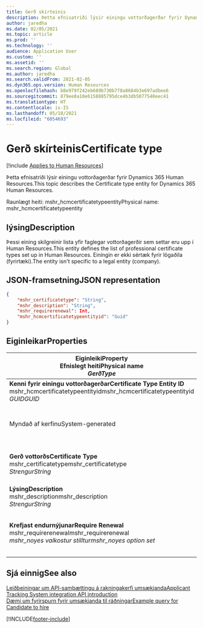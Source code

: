```yaml
---
title: Gerð skírteinis
description: Þetta efnisatriði lýsir einingu vottorðagerðar fyrir Dynamics 365 Human Resources.
author: jaredha
ms.date: 02/05/2021
ms.topic: article
ms.prod: ''
ms.technology: ''
audience: Application User
ms.custom: ''
ms.assetid: ''
ms.search.region: Global
ms.author: jaredha
ms.search.validFrom: 2021-02-05
ms.dyn365.ops.version: Human Resources
ms.openlocfilehash: b8e979f242eb689b730b7f8a8684b3e697adbee6
ms.sourcegitcommit: 879ee8a10e6158885795dce4b3db5077540eec41
ms.translationtype: HT
ms.contentlocale: is-IS
ms.lasthandoff: 05/18/2021
ms.locfileid: "6054693"
---
```

# <a name="certificate-type"></a><span data-ttu-id="14aa7-103">Gerð skírteinis</span><span class="sxs-lookup"><span data-stu-id="14aa7-103">Certificate type</span></span>

[!include [Applies to Human Resources](../includes/applies-to-hr.md)]

<span data-ttu-id="14aa7-104">Þetta efnisatriði lýsir einingu vottorðagerðar fyrir Dynamics 365 Human Resources.</span><span class="sxs-lookup"><span data-stu-id="14aa7-104">This topic describes the Certificate type entity for Dynamics 365 Human Resources.</span></span>

<span data-ttu-id="14aa7-105">Raunlægt heiti: mshr_hcmcertificatetypeentity</span><span class="sxs-lookup"><span data-stu-id="14aa7-105">Physical name: mshr_hcmcertificatetypeentity</span></span>

## <a name="description"></a><span data-ttu-id="14aa7-106">lýsing</span><span class="sxs-lookup"><span data-stu-id="14aa7-106">Description</span></span>

<span data-ttu-id="14aa7-107">Þessi eining skilgreinir lista yfir faglegar vottorðagerðir sem settar eru upp í Human Resources.</span><span class="sxs-lookup"><span data-stu-id="14aa7-107">This entity defines the list of professional certificate types set up in Human Resources.</span></span> <span data-ttu-id="14aa7-108">Einingin er ekki sértæk fyrir lögaðila (fyrirtæki).</span><span class="sxs-lookup"><span data-stu-id="14aa7-108">The entity isn't specific to a legal entity (company).</span></span>

## <a name="json-representation"></a><span data-ttu-id="14aa7-109">JSON-framsetning</span><span class="sxs-lookup"><span data-stu-id="14aa7-109">JSON representation</span></span>

```json
{
    "mshr_certificatetype": "String",
    "mshr_description": "String",
    "mshr_requirerenewal": Int,
    "mshr_hcmcertificatetypeentityid": "Guid"
}
```

## <a name="properties"></a><span data-ttu-id="14aa7-110">Eiginleikar</span><span class="sxs-lookup"><span data-stu-id="14aa7-110">Properties</span></span>

| <span data-ttu-id="14aa7-111">Eiginleiki</span><span class="sxs-lookup"><span data-stu-id="14aa7-111">Property</span></span><br><span data-ttu-id="14aa7-112">**Efnislegt heiti**</span><span class="sxs-lookup"><span data-stu-id="14aa7-112">**Physical name**</span></span><br><span data-ttu-id="14aa7-113">**_Gerð_**</span><span class="sxs-lookup"><span data-stu-id="14aa7-113">**_Type_**</span></span> | <span data-ttu-id="14aa7-114">Nota</span><span class="sxs-lookup"><span data-stu-id="14aa7-114">Use</span></span> | <span data-ttu-id="14aa7-115">lýsing</span><span class="sxs-lookup"><span data-stu-id="14aa7-115">Description</span></span> |
| --- | --- | --- |
| <span data-ttu-id="14aa7-116">**Kenni fyrir einingu vottorðagerðar**</span><span class="sxs-lookup"><span data-stu-id="14aa7-116">**Certificate Type Entity ID**</span></span><br><span data-ttu-id="14aa7-117">mshr_hcmcertificatetypeentityid</span><span class="sxs-lookup"><span data-stu-id="14aa7-117">mshr_hcmcertificatetypeentityid</span></span><br><span data-ttu-id="14aa7-118">*GUID*</span><span class="sxs-lookup"><span data-stu-id="14aa7-118">*GUID*</span></span> | <span data-ttu-id="14aa7-119">Lesa eingöngu</span><span class="sxs-lookup"><span data-stu-id="14aa7-119">Read-only</span></span><br><span data-ttu-id="14aa7-120">Krafa</span><span class="sxs-lookup"><span data-stu-id="14aa7-120">Required</span></span> 
<span data-ttu-id="14aa7-121">Myndað af kerfinu</span><span class="sxs-lookup"><span data-stu-id="14aa7-121">System-generated</span></span> | <span data-ttu-id="14aa7-122">Einkvæmt aðalkenni fyrir vottorðagerðina.</span><span class="sxs-lookup"><span data-stu-id="14aa7-122">Unique primary identifier for the certificate type.</span></span> |
| <span data-ttu-id="14aa7-123">**Gerð vottorðs**</span><span class="sxs-lookup"><span data-stu-id="14aa7-123">**Certificate Type**</span></span><br><span data-ttu-id="14aa7-124">mshr_certificatetype</span><span class="sxs-lookup"><span data-stu-id="14aa7-124">mshr_certificatetype</span></span><br><span data-ttu-id="14aa7-125">*Strengur*</span><span class="sxs-lookup"><span data-stu-id="14aa7-125">*String*</span></span> | <span data-ttu-id="14aa7-126">Lesa/skrifa</span><span class="sxs-lookup"><span data-stu-id="14aa7-126">Read/write</span></span><br><span data-ttu-id="14aa7-127">Krafa</span><span class="sxs-lookup"><span data-stu-id="14aa7-127">Required</span></span> | <span data-ttu-id="14aa7-128">Einkvæmt lesanlegt kenni fyrir vottorðagerðina.</span><span class="sxs-lookup"><span data-stu-id="14aa7-128">Unique user-readable identifier for the certificate type.</span></span> |
| <span data-ttu-id="14aa7-129">**Lýsing**</span><span class="sxs-lookup"><span data-stu-id="14aa7-129">**Description**</span></span><br><span data-ttu-id="14aa7-130">mshr_description</span><span class="sxs-lookup"><span data-stu-id="14aa7-130">mshr_description</span></span><br><span data-ttu-id="14aa7-131">*Strengur*</span><span class="sxs-lookup"><span data-stu-id="14aa7-131">*String*</span></span> | <span data-ttu-id="14aa7-132">Lesa/skrifa</span><span class="sxs-lookup"><span data-stu-id="14aa7-132">Read/write</span></span><br><span data-ttu-id="14aa7-133">Krafa</span><span class="sxs-lookup"><span data-stu-id="14aa7-133">Required</span></span> | <span data-ttu-id="14aa7-134">Lýsing á vottorðagerð.</span><span class="sxs-lookup"><span data-stu-id="14aa7-134">Description of the certificate type.</span></span> |
| <span data-ttu-id="14aa7-135">**Krefjast endurnýjunar**</span><span class="sxs-lookup"><span data-stu-id="14aa7-135">**Require Renewal**</span></span><br><span data-ttu-id="14aa7-136">mshr_requirerenewal</span><span class="sxs-lookup"><span data-stu-id="14aa7-136">mshr_requirerenewal</span></span><br><span data-ttu-id="14aa7-137">*mshr_noyes valkostur stilltur*</span><span class="sxs-lookup"><span data-stu-id="14aa7-137">*mshr_noyes option set*</span></span> | <span data-ttu-id="14aa7-138">Lesa/skrifa</span><span class="sxs-lookup"><span data-stu-id="14aa7-138">Read/write</span></span><br><span data-ttu-id="14aa7-139">Valfrjálst</span><span class="sxs-lookup"><span data-stu-id="14aa7-139">Optional</span></span> | <span data-ttu-id="14aa7-140">Tilgreinir hvort krafist sé endurnýjunar á vottorði.</span><span class="sxs-lookup"><span data-stu-id="14aa7-140">Indicates whether renewal is required for the certificate.</span></span> |

## <a name="see-also"></a><span data-ttu-id="14aa7-141">Sjá einnig</span><span class="sxs-lookup"><span data-stu-id="14aa7-141">See also</span></span>

[<span data-ttu-id="14aa7-142">Leiðbeiningar um API-samþættingu á rakningakerfi umsækjanda</span><span class="sxs-lookup"><span data-stu-id="14aa7-142">Applicant Tracking System integration API introduction</span></span>](hr-admin-integration-ats-api-introduction.md)<br>
[<span data-ttu-id="14aa7-143">Dæmi um fyrirspurn fyrir umsækjanda til ráðningar</span><span class="sxs-lookup"><span data-stu-id="14aa7-143">Example query for Candidate to hire</span></span>](hr-admin-integration-ats-api-candidate-to-hire-example-query.md)



[!INCLUDE[footer-include](../includes/footer-banner.md)]
